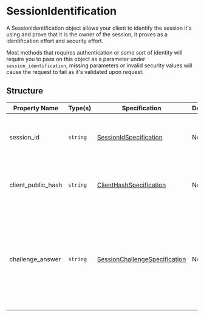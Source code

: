 # SessionIdentification

A SessionIdentification object allows your client to identify the session
it's using and prove that it is the owner of the session, it proves as
a identification effort and security effort.

Most methods that requires authentication or some sort of identity will
require you to pass on this object as a parameter under 
`session_identification`, missing parameters or invalid security values
will cause the request to fail as it's validated upon request.

## Structure

| Property Name      | Type(s)  | Specification                                                                       | Deprecated | Versions | Description                                                                                                             |
|--------------------|----------|-------------------------------------------------------------------------------------|------------|----------|-------------------------------------------------------------------------------------------------------------------------|
| session_id         | `string` | [SessionIdSpecification](../Specifications/SessionIdSpecification.md)               | No         | 1.0      | The ID of the session obtained when establishing a session                                                              |
| client_public_hash | `string` | [ClientHashSpecification](../Specifications/ClientHashSpecification.md)             | No         | 1.0      | The Public Hash of the client used when establishing the session                                                        |
| challenge_answer   | `string` | [SessionChallengeSpecification](../Specifications/SessionChallengeSpecification.md) | No         | 1.0      | The session challenge answer revolving around the client's private hash,  the same client used to establish the session |